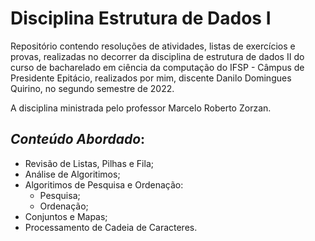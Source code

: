 # Disciplina Estrutura de Dados I

Repositório contendo resoluções de atividades, listas de exercícios e provas, realizadas no decorrer da disciplina de estrutura de dados II do curso de bacharelado em ciência da computação do IFSP - Câmpus de Presidente Epitácio, realizados por mim, discente Danilo Domingues Quirino, no segundo semestre de 2022.

A disciplina ministrada pelo professor Marcelo Roberto Zorzan.

## _Conteúdo Abordado_:

- Revisão de Listas, Pilhas e Fila;
- Análise de Algoritimos;
- Algoritimos de Pesquisa e Ordenação:
  - Pesquisa;
  - Ordenação;
- Conjuntos e Mapas;
- Processamento de Cadeia de Caracteres.
